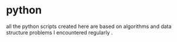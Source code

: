 # python

all the python scripts created here are based on algorithms and data structure 
problems I encountered regularly . 
